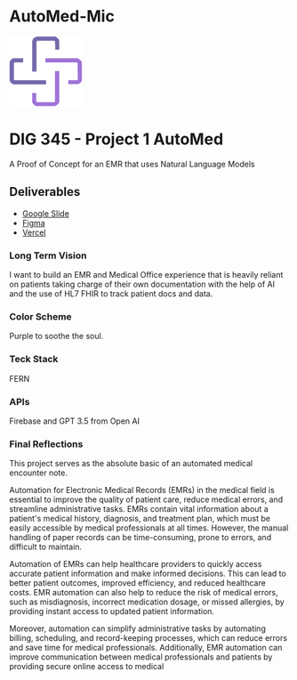 # AutoMed-Mic

![AutoMed](./Component.png)


# DIG 345 - Project 1 AutoMed

A Proof of Concept for an EMR that uses Natural Language Models 

## Deliverables

- [Google Slide](https://docs.google.com/presentation/d/1L9AKmOW8Denx7MTkOTdVFFV4zOAocYgAHETadLNdY_8/edit?usp=sharing)
- [Figma](https://www.figma.com/file/ic9GAV7s2EFdypH37CVllY/automed?node-id=13-117&t=cUA1eWsmDdKRqvGl-0)
- [Vercel](automed-opal.vercel.app)

### Long Term Vision 
I want to build an EMR and Medical Office experience that is heavily reliant on patients taking charge of their own documentation with the help of AI and the use of HL7 FHIR to track patient docs and data. 

### Color Scheme
Purple to soothe the soul. 

### Teck Stack
FERN 

### APIs 
Firebase and GPT 3.5 from Open AI 

### Final Reflections 
This project serves as the absolute basic of an automated medical encounter note. 


Automation for Electronic Medical Records (EMRs) in the medical field is essential to improve the quality of patient care, reduce medical errors, and streamline administrative tasks. EMRs contain vital information about a patient's medical history, diagnosis, and treatment plan, which must be easily accessible by medical professionals at all times. However, the manual handling of paper records can be time-consuming, prone to errors, and difficult to maintain.

Automation of EMRs can help healthcare providers to quickly access accurate patient information and make informed decisions. This can lead to better patient outcomes, improved efficiency, and reduced healthcare costs. EMR automation can also help to reduce the risk of medical errors, such as misdiagnosis, incorrect medication dosage, or missed allergies, by providing instant access to updated patient information.

Moreover, automation can simplify administrative tasks by automating billing, scheduling, and record-keeping processes, which can reduce errors and save time for medical professionals. Additionally, EMR automation can improve communication between medical professionals and patients by providing secure online access to medical 
